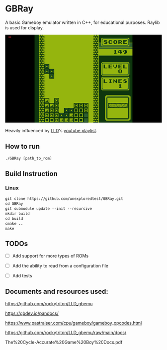 # GBRay

A basic Gameboy emulator written in C++, for educational purposes. Raylib is used for display.

<img src="images/game_img.png">

Heavily influenced by [LLD](https://github.com/rockytriton/LLD_gbemu)'s  [youtube playlist](https://www.youtube.com/playlist?list=PLVxiWMqQvhg_yk4qy2cSC3457wZJga_e5).


## How to run
```
./GBRay [path_to_rom]
```


## Build Instruction

### Linux
```
git clone https://github.com/unexploredtest/GBRay.git
cd GBRay
git submodule update --init --recursive
mkdir build
cd build
cmake ..
make
```

## TODOs

- [ ] Add support for more types of ROMs
- [ ] Add the ability to read from a configuration file
- [ ] Add tests


## Documents and resources used:

https://github.com/rockytriton/LLD_gbemu

https://gbdev.io/pandocs/

https://www.pastraiser.com/cpu/gameboy/gameboy_opcodes.html

https://github.com/rockytriton/LLD_gbemu/raw/main/docs/

The%20Cycle-Accurate%20Game%20Boy%20Docs.pdf
